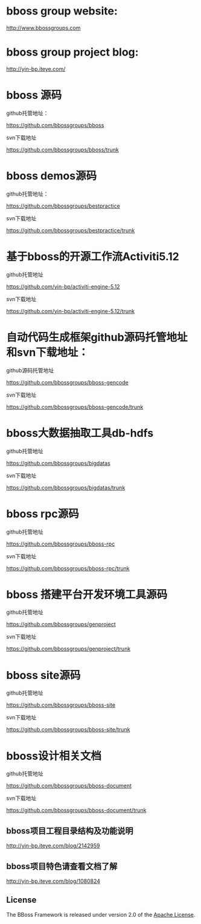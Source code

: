 ﻿# bboss group website:
http://www.bbossgroups.com

# bboss group project blog:
http://yin-bp.iteye.com/

# bboss 源码
github托管地址： 

https://github.com/bbossgroups/bboss 

svn下载地址 

https://github.com/bbossgroups/bboss/trunk 

# bboss demos源码
github托管地址： 

https://github.com/bbossgroups/bestpractice 

svn下载地址 

https://github.com/bbossgroups/bestpractice/trunk 

# 基于bboss的开源工作流Activiti5.12 

github托管地址 

https://github.com/yin-bp/activiti-engine-5.12 

svn下载地址 

https://github.com/yin-bp/activiti-engine-5.12/trunk 

# 自动代码生成框架github源码托管地址和svn下载地址： 

github源码托管地址 

https://github.com/bbossgroups/bboss-gencode 

svn下载地址 

https://github.com/bbossgroups/bboss-gencode/trunk 

# bboss大数据抽取工具db-hdfs 
github托管地址 

https://github.com/bbossgroups/bigdatas 

svn下载地址 

https://github.com/bbossgroups/bigdatas/trunk 

# bboss rpc源码 
github托管地址 

https://github.com/bbossgroups/bboss-rpc

svn下载地址 

https://github.com/bbossgroups/bboss-rpc/trunk 

# bboss 搭建平台开发环境工具源码 
github托管地址 

https://github.com/bbossgroups/genproject

svn下载地址 

https://github.com/bbossgroups/genproject/trunk

# bboss site源码 
github托管地址 

https://github.com/bbossgroups/bboss-site

svn下载地址 

https://github.com/bbossgroups/bboss-site/trunk

# bboss设计相关文档
github托管地址 

https://github.com/bbossgroups/bboss-document 

svn下载地址 

https://github.com/bbossgroups/bboss-document/trunk 

## bboss项目工程目录结构及功能说明 
http://yin-bp.iteye.com/blog/2142959

## bboss项目特色请查看文档了解
http://yin-bp.iteye.com/blog/1080824

## License

The BBoss Framework is released under version 2.0 of the [Apache License][].

[Apache License]: http://www.apache.org/licenses/LICENSE-2.0